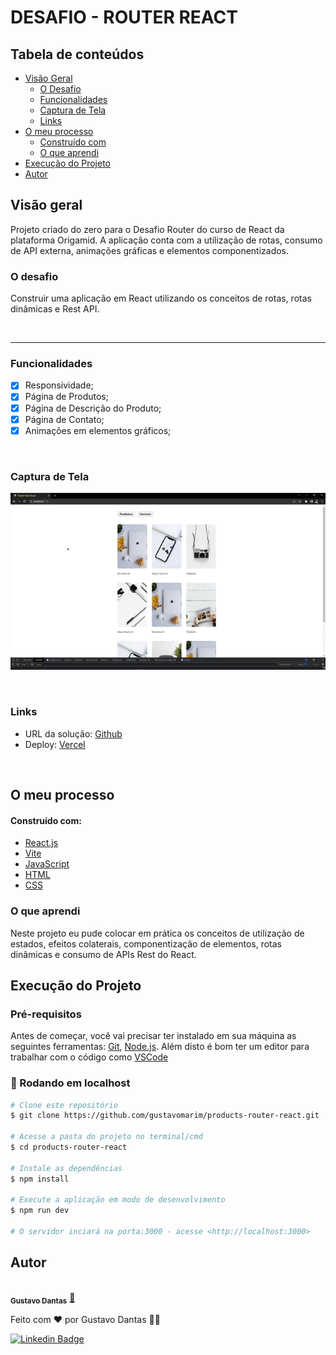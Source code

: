 # DESAFIO - ROUTER REACT

## Tabela de conteúdos

- [Visão Geral](#visão-geral)
  - [O Desafio](#o-desafio)
  - [Funcionalidades](#funcionalidades)
  - [Captura de Tela](#captura-de-tela)
  - [Links](#links)
- [O meu processo](#o-meu-processo)
  - [Construído com](#construído-com)
  - [O que aprendi](#o-que-aprendi)
- [Execução do Projeto](#execução-do-projeto)
- [Autor](#autor)

## Visão geral

Projeto criado do zero para o Desafio Router do curso de React da plataforma Origamid. 
A aplicação conta com a utilização de rotas, consumo de API externa, animações gráficas e elementos componentizados.

### O desafio

Construir uma aplicação em React utilizando os conceitos de rotas, rotas dinâmicas e Rest API.

<br>

---

### Funcionalidades

- [x] Responsividade;
- [x] Página de Produtos;
- [x] Página de Descrição do Produto;
- [x] Página de Contato;
- [x] Animações em elementos gráficos;

<br>

### Captura de Tela

![OverView](/src/assets/projectOverview.gif)

<br>

### Links

- URL da solução: [Github](https://github.com/gustavomarim/products-router-react)
- Deploy: [Vercel](products-router-react.vercel.app)

<br>

## O meu processo

#### Construído com:

- [React.js](https://pt-br.reactjs.org)
- [Vite](https://vitejs.dev)
- [JavaScript](https://developer.mozilla.org/pt-BR/docs/Web/JavaScript)
- [HTML](https://developer.mozilla.org/pt-BR/docs/Web/HTML)
- [CSS](https://developer.mozilla.org/pt-BR/docs/Web/CSS)

### O que aprendi

Neste projeto eu pude colocar em prática os conceitos de utilização de estados, efeitos colaterais, componentização de elementos, rotas dinâmicas e consumo de APIs Rest do React.

## Execução do Projeto

### Pré-requisitos

Antes de começar, você vai precisar ter instalado em sua máquina as seguintes ferramentas:
[Git](https://git-scm.com), [Node.js](https://nodejs.org/en/). 
Além disto é bom ter um editor para trabalhar com o código como [VSCode](https://code.visualstudio.com/)

### 🎲 Rodando em localhost

```bash
# Clone este repositório
$ git clone https://github.com/gustavomarim/products-router-react.git

# Acesse a pasta do projeto no terminal/cmd
$ cd products-router-react

# Instale as dependências
$ npm install

# Execute a aplicação em modo de desenvolvimento
$ npm run dev

# O servidor inciará na porta:3000 - acesse <http://localhost:3000>
```


## Autor

<a href="https://github.com/gustavomarim">
 <img style="border-radius: 50%;" src="https://avatars.githubusercontent.com/u/66189039?s=400&u=491817b0d3a8d48be60c450631a950c9d49154b2&v=4" width="100px;" alt=""/>
 <br />
 <sub><b>Gustavo Dantas</b></sub></a> <a href="https://github.com/gustavomarim" title="GitHub">🚀</a>


Feito com ❤️ por Gustavo Dantas 👋🏽

 [![Linkedin Badge](https://img.shields.io/badge/-LinkedIn-blue?style=flat-square&logo=Linkedin&logoColor=white&link=https://www.linkedin.com/in/gustavodantasmarim/)](https://www.linkedin.com/in/gustavodantasmarim/) 

